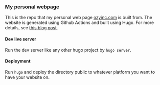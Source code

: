 ### My personal webpage

This is the repo that my personal web page [ozyinc.com](https://ozyinc.com) is built from.
The website is generated using Github Actions and built using Hugo.
For more details, see [this blog post](https://ozyinc.com/blog/thispage/).

#### Dev live server
Run the dev server like any other hugo project by `hugo server`.

#### Deployment
Run `hugo` and deploy the directory public to whatever platform you want to have your website on.
